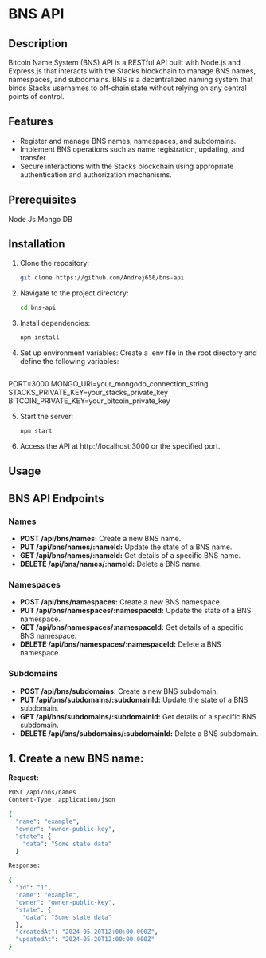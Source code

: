 # BNS API

## Description

Bitcoin Name System (BNS) API is a RESTful API built with Node.js and Express.js that interacts with the Stacks blockchain to manage BNS names, namespaces, and subdomains. BNS is a decentralized naming system that binds Stacks usernames to off-chain state without relying on any central points of control.

## Features

- Register and manage BNS names, namespaces, and subdomains.
- Implement BNS operations such as name registration, updating, and transfer.
- Secure interactions with the Stacks blockchain using appropriate authentication and authorization mechanisms.

## Prerequisites

Node Js
Mongo DB

## Installation

1. Clone the repository:
   ```bash
   git clone https://github.com/Andrej656/bns-api

2. Navigate to the project directory:
    ```bash
    cd bns-api
3. Install dependencies:
   ```bash
   npm install
4. Set up environment variables:
Create a .env file in the root directory and define the following variables:
   ```bash
  PORT=3000
MONGO_URI=your_mongodb_connection_string
STACKS_PRIVATE_KEY=your_stacks_private_key
BITCOIN_PRIVATE_KEY=your_bitcoin_private_key

5. Start the server:
   ```bash
   npm start
6. Access the API at http://localhost:3000 or the specified port.



## Usage

## BNS API Endpoints

### Names

- **POST /api/bns/names:** Create a new BNS name.
- **PUT /api/bns/names/:nameId:** Update the state of a BNS name.
- **GET /api/bns/names/:nameId:** Get details of a specific BNS name.
- **DELETE /api/bns/names/:nameId:** Delete a BNS name.

### Namespaces

- **POST /api/bns/namespaces:** Create a new BNS namespace.
- **PUT /api/bns/namespaces/:namespaceId:** Update the state of a BNS namespace.
- **GET /api/bns/namespaces/:namespaceId:** Get details of a specific BNS namespace.
- **DELETE /api/bns/namespaces/:namespaceId:** Delete a BNS namespace.

### Subdomains

- **POST /api/bns/subdomains:** Create a new BNS subdomain.
- **PUT /api/bns/subdomains/:subdomainId:** Update the state of a BNS subdomain.
- **GET /api/bns/subdomains/:subdomainId:** Get details of a specific BNS subdomain.
- **DELETE /api/bns/subdomains/:subdomainId:** Delete a BNS subdomain.

## 1. Create a new BNS name:
**Request:**

```bash
POST /api/bns/names
Content-Type: application/json

{
  "name": "example",
  "owner": "owner-public-key",
  "state": {
    "data": "Some state data"
  }

Response:

{
  "id": "1",
  "name": "example",
  "owner": "owner-public-key",
  "state": {
    "data": "Some state data"
  },
  "createdAt": "2024-05-20T12:00:00.000Z",
  "updatedAt": "2024-05-20T12:00:00.000Z"
}






